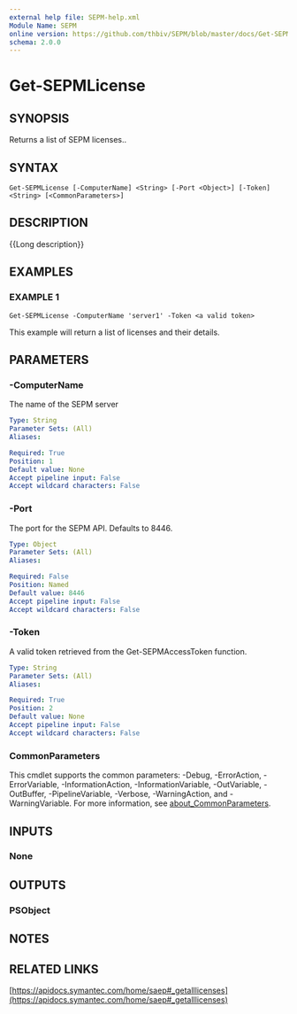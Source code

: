 ```yaml
---
external help file: SEPM-help.xml
Module Name: SEPM
online version: https://github.com/thbiv/SEPM/blob/master/docs/Get-SEPMLicense.md
schema: 2.0.0
---
```


# Get-SEPMLicense

## SYNOPSIS
Returns a list of SEPM licenses..

## SYNTAX

```
Get-SEPMLicense [-ComputerName] <String> [-Port <Object>] [-Token] <String> [<CommonParameters>]
```

## DESCRIPTION
{{Long description}}

## EXAMPLES

### EXAMPLE 1
```
Get-SEPMLicense -ComputerName 'server1' -Token <a valid token>
```

This example will return a list of licenses and their details.

## PARAMETERS

### -ComputerName
The name of the SEPM server

```yaml
Type: String
Parameter Sets: (All)
Aliases:

Required: True
Position: 1
Default value: None
Accept pipeline input: False
Accept wildcard characters: False
```

### -Port
The port for the SEPM API.
Defaults to 8446.

```yaml
Type: Object
Parameter Sets: (All)
Aliases:

Required: False
Position: Named
Default value: 8446
Accept pipeline input: False
Accept wildcard characters: False
```

### -Token
A valid token retrieved from the Get-SEPMAccessToken function.

```yaml
Type: String
Parameter Sets: (All)
Aliases:

Required: True
Position: 2
Default value: None
Accept pipeline input: False
Accept wildcard characters: False
```

### CommonParameters
This cmdlet supports the common parameters: -Debug, -ErrorAction, -ErrorVariable, -InformationAction, -InformationVariable, -OutVariable, -OutBuffer, -PipelineVariable, -Verbose, -WarningAction, and -WarningVariable. For more information, see [about_CommonParameters](http://go.microsoft.com/fwlink/?LinkID=113216).

## INPUTS

### None
## OUTPUTS

### PSObject
## NOTES

## RELATED LINKS

[https://apidocs.symantec.com/home/saep#_getalllicenses](https://apidocs.symantec.com/home/saep#_getalllicenses)

